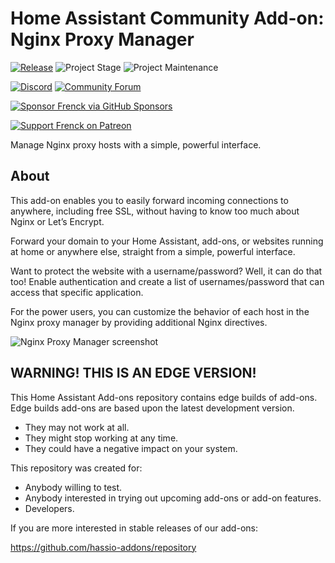 # Home Assistant Community Add-on: Nginx Proxy Manager

[![Release][release-shield]][release] ![Project Stage][project-stage-shield] ![Project Maintenance][maintenance-shield]

[![Discord][discord-shield]][discord] [![Community Forum][forum-shield]][forum]

[![Sponsor Frenck via GitHub Sponsors][github-sponsors-shield]][github-sponsors]

[![Support Frenck on Patreon][patreon-shield]][patreon]

Manage Nginx proxy hosts with a simple, powerful interface.

## About

This add-on enables you to easily forward incoming connections to anywhere,
including free SSL, without having to know too much about Nginx
or Let’s Encrypt.

Forward your domain to your Home Assistant, add-ons, or websites running
at home or anywhere else, straight from a simple, powerful interface.

Want to protect the website with a username/password? Well, it can do that too!
Enable authentication and create a list of usernames/password that can access
that specific application.

For the power users, you can customize the behavior of each host in the
Nginx proxy manager by providing additional Nginx directives.

![Nginx Proxy Manager screenshot][screenshot]

## WARNING! THIS IS AN EDGE VERSION!

This Home Assistant Add-ons repository contains edge builds of add-ons.
Edge builds add-ons are based upon the latest development version.

- They may not work at all.
- They might stop working at any time.
- They could have a negative impact on your system.

This repository was created for:

- Anybody willing to test.
- Anybody interested in trying out upcoming add-ons or add-on features.
- Developers.

If you are more interested in stable releases of our add-ons:

<https://github.com/hassio-addons/repository>

[discord-shield]: https://img.shields.io/discord/478094546522079232.svg
[discord]: https://discord.me/hassioaddons
[forum-shield]: https://img.shields.io/badge/community-forum-brightgreen.svg
[forum]: https://community.home-assistant.io/t/home-assistant-community-add-on-nginx-proxy-manager/111830?u=frenck
[github-sponsors-shield]: https://frenck.dev/wp-content/uploads/2019/12/github_sponsor.png
[github-sponsors]: https://github.com/sponsors/frenck
[maintenance-shield]: https://img.shields.io/maintenance/yes/2021.svg
[patreon-shield]: https://frenck.dev/wp-content/uploads/2019/12/patreon.png
[patreon]: https://www.patreon.com/frenck
[project-stage-shield]: https://img.shields.io/badge/project%20stage-experimental-yellow.svg
[release-shield]: https://img.shields.io/badge/version-8a4e09c-blue.svg
[release]: https://github.com/hassio-addons/addon-nginx-proxy-manager/tree/8a4e09c
[screenshot]: https://github.com/hassio-addons/addon-nginx-proxy-manager/raw/main/images/screenshot.gif